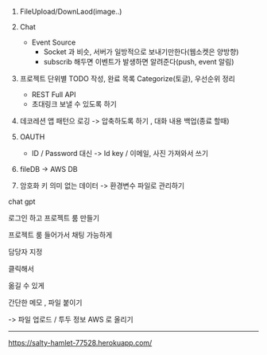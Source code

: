 1. FileUpload/DownLaod(image..)
2. Chat
   - Event Source
     - Socket 과 비슷, 서버가 일방적으로 보내기만한다(웹소켓은 양방향)
     - subscrib 해두면 이벤트가 발생하면 알려준다(push, event 알림)
3. 프로젝트 단위별 TODO 작성, 완료 목록 Categorize(토글), 우선순위 정리
   - REST Full API
   - 초대링크 보낼 수 있도록 하기
4. 데코레션 앱 패턴으 로깅 -> 압축하도록 하기 , 대화 내용 백업(종료 할때)

5. OAUTH
   - ID / Password 대신 -> Id key / 이메일, 사진 가져와서 쓰기

6. fileDB -> AWS DB
7. 암호화 키 의미 없는 데이터 -> 환경변수 파일로 관리하기

chat gpt 

로그인 하고 프로젝트 룸 만들기

프로젝트 룸 들어가서 채팅 가능하게 

담당자 지정

클릭해서 

옮길 수 있게

간단한 메모 , 파일 붙이기

-> 파일 업로드 / 투두 정보  AWS 로 올리기


-------------
https://salty-hamlet-77528.herokuapp.com/
